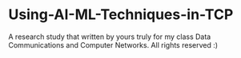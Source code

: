# Using-AI-ML-Techniques-in-TCP
  A research study that written by yours truly for my class Data Communications and Computer Networks.
  All rights reserved :)
